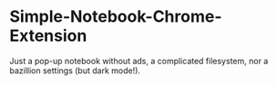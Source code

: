 # Simple-Notebook-Chrome-Extension
Just a pop-up notebook without ads, a complicated filesystem, nor a bazillion settings (but dark mode!).
